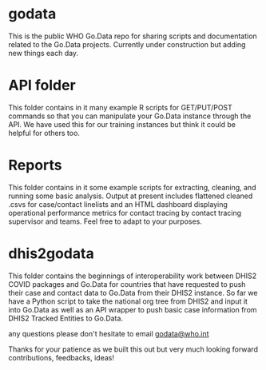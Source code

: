 # godata

This is the public WHO Go.Data repo for sharing scripts and documentation related to the Go.Data projects. Currently under construction but adding new things each day.

# API folder

This folder contains in it many example R scripts for GET/PUT/POST commands so that you can manipulate your Go.Data instance through the API. We have used this for our training instances but think it could be helpful for others too.

# Reports

This folder contains in it some example scripts for extracting, cleaning, and running some basic analysis. Output at present includes flattened cleaned .csvs for case/contact linelists and an HTML dashboard displaying operational performance metrics for contact tracing by contact tracing supervisor and teams. Feel free to adapt to your purposes.

# dhis2godata

This folder contains the beginnings of interoperability work between DHIS2 COVID packages and Go.Data for countries that have requested to push their case and contact data to Go.Data from their DHIS2 instance. So far we have a Python script to take the national org tree from DHIS2 and input it into Go.Data as well as an API wrapper to push basic case information from DHIS2 Tracked Entities to Go.Data.

any questions please don't hesitate to email godata@who.int

Thanks for your patience as we built this out but very much looking forward contributions, feedbacks, ideas!
